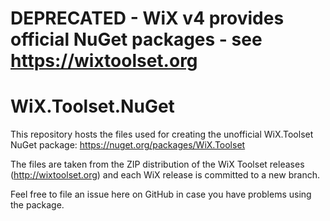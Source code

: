 # DEPRECATED - WiX v4 provides official NuGet packages - see https://wixtoolset.org #

WiX.Toolset.NuGet
=================

This repository hosts the files used for creating the unofficial WiX.Toolset NuGet package:
https://nuget.org/packages/WiX.Toolset  

The files are taken from the ZIP distribution of the WiX Toolset releases (http://wixtoolset.org) and each WiX release is committed to a new branch.

Feel free to file an issue here on GitHub in case you have problems using the package.
